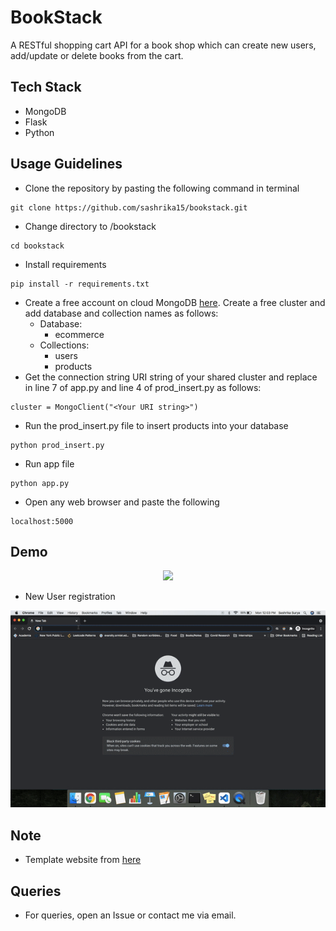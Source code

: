 # BookStack

A RESTful shopping cart API for a book shop which can create new users, add/update or delete books from the cart.

## Tech Stack
- MongoDB
- Flask
- Python

## Usage Guidelines
- Clone the repository by pasting the following command in terminal
```
git clone https://github.com/sashrika15/bookstack.git
```
- Change directory to /bookstack
```
cd bookstack
```
- Install requirements
```
pip install -r requirements.txt
```
- Create a free account on cloud MongoDB [here](https://cloud.mongodb.com/). Create a free cluster and add database and collection names as follows:
  - Database: 
    - ecommerce
  - Collections:
    - users
    - products 
- Get the connection string URI string of your shared cluster and replace in line 7 of app.py and line 4 of prod_insert.py as follows:
```
cluster = MongoClient("<Your URI string>")
```
- Run the prod_insert.py file to insert products into your database
```
python prod_insert.py
```
- Run app file
```
python app.py
```
- Open any web browser and paste the following
```
localhost:5000
```

## Demo
<p align="center">
<img src="static/images/demo.gif" width="600">
</p>

- New User registration 
<p align="center">
<img src="static/images/newuser.gif" width="600">
</p>

## Note
- Template website from [here](https://themehunt.com/profile/themeum)

## Queries
- For queries, open an Issue or contact me via email.

